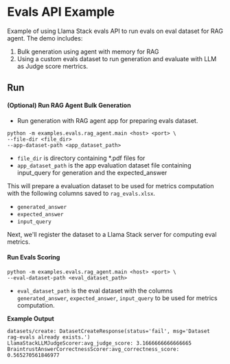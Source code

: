 # Evals API Example

Example of using Llama Stack evals API to run evals on eval dataset for RAG agent. The demo includes:

1. Bulk generation using agent with memory for RAG
2. Using a custom evals dataset to run generation and evaluate with LLM as Judge score mertrics.

## Run
#### (Optional) Run RAG Agent Bulk Generation
- Run generation with RAG agent app for preparing evals dataset.
```
python -m examples.evals.rag_agent.main <host> <port> \
--file-dir <file_dir>
--app-dataset-path <app_dataset_path>
```
- `file_dir` is directory containing *.pdf files for
- `app_dataset_path` is the app evaluation dataset file containing input_query for generation and the expected_answer

This will prepare a evaluation dataset to be used for metrics computation with the following columns saved to `rag_evals.xlsx`.
- `generated_answer`
- `expected_answer`
- `input_query`

Next, we'll register the dataset to a Llama Stack server for computing eval metrics.

#### Run Evals Scoring
```
python -m examples.evals.rag_agent.main <host> <port> \
--eval-dataset-path <eval_dataset_path>
```
- `eval_dataset_path` is the eval dataset with the columns `generated_answer`, `expected_answer`, `input_query` to be used for metrics computation.

**Example Output**
```
datasets/create: DatasetCreateResponse(status='fail', msg='Dataset rag-evals already exists.')
LlamaStackLLMJudgeScorer:avg_judge_score: 3.1666666666666665
BraintrustAnswerCorrectnessScorer:avg_correctness_score: 0.565270561846977
```
